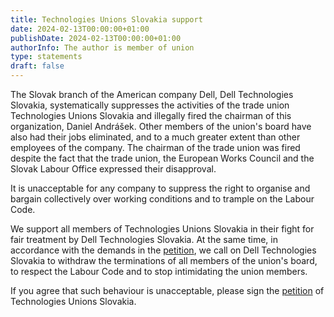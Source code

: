 ```yaml
---
title: Technologies Unions Slovakia support
date: 2024-02-13T00:00:00+01:00
publishDate: 2024-02-13T00:00:00+01:00
authorInfo: The author is member of union
type: statements
draft: false
---
```


The Slovak branch of the American company Dell, Dell Technologies Slovakia, systematically suppresses the activities of the trade union Technologies Unions Slovakia and illegally fired the chairman of this organization, Daniel Andrášek. Other members of the union's board have also had their jobs eliminated, and to a much greater extent than other employees of the company. The chairman of the trade union was fired despite the fact that the trade union, the European Works Council and the Slovak Labour Office expressed their disapproval.

It is unacceptable for any company to suppress the right to organise and bargain collectively over working conditions and to trample on the Labour Code.

We support all members of Technologies Unions Slovakia in their fight for fair treatment by Dell Technologies Slovakia. At the same time, in accordance with the demands in the [petition](https://www.peticie.com/verejna_vyzva_na_dodriavanie_zakonnika_prace_vo_firme_dell_sro), we call on Dell Technologies Slovakia to withdraw the terminations of all members of the union's board, to respect the Labour Code and to stop intimidating the union members.

If you agree that such behaviour is unacceptable, please sign the [petition](https://www.peticie.com/verejna_vyzva_na_dodriavanie_zakonnika_prace_vo_firme_dell_sro) of Technologies Unions Slovakia.
